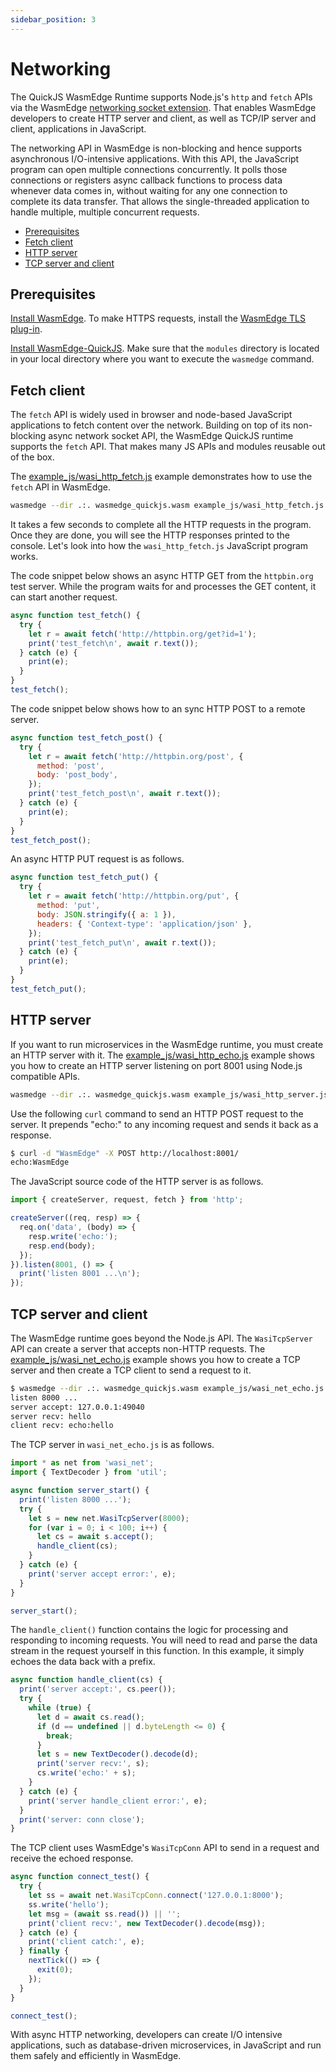```yaml
---
sidebar_position: 3
---
```


# Networking

The QuickJS WasmEdge Runtime supports Node.js's `http` and `fetch` APIs via the WasmEdge [networking socket extension](https://github.com/second-state/wasmedge_wasi_socket). That enables WasmEdge developers to create HTTP server and client, as well as TCP/IP server and client, applications in JavaScript.

The networking API in WasmEdge is non-blocking and hence supports asynchronous I/O-intensive applications. With this API, the JavaScript program can open multiple connections concurrently. It polls those connections or registers async callback functions to process data whenever data comes in, without waiting for any one connection to complete its data transfer. That allows the single-threaded application to handle multiple, multiple concurrent requests.

- [Prerequisites](#prerequisites)
- [Fetch client](#fetch-client)
- [HTTP server](#http-server)
- [TCP server and client](#tcp-server-and-client)

## Prerequisites

[Install WasmEdge](../../start/install.md). To make HTTPS requests, install the [WasmEdge TLS plug-in](../../start/install.md#install-wasmedge-with-plug-ins).

[Install WasmEdge-QuickJS](./hello_world#prerequisites). Make sure that the `modules` directory is located in your local directory where you want to execute the `wasmedge` command.

## Fetch client

The `fetch` API is widely used in browser and node-based JavaScript applications to fetch content over the network. Building on top of its non-blocking async network socket API, the WasmEdge QuickJS runtime supports the `fetch` API. That makes many JS APIs and modules reusable out of the box.

The [example_js/wasi_http_fetch.js](https://github.com/second-state/wasmedge-quickjs/blob/main/example_js/wasi_http_fetch.js) example demonstrates how to use the `fetch` API in WasmEdge.

```bash
wasmedge --dir .:. wasmedge_quickjs.wasm example_js/wasi_http_fetch.js
```

It takes a few seconds to complete all the HTTP requests in the program. Once they are done, you will see the HTTP responses printed to the console. Let's look into how the `wasi_http_fetch.js` JavaScript program works.

The code snippet below shows an async HTTP GET from the `httpbin.org` test server. While the program waits for and processes the GET content, it can start another request.

```javascript
async function test_fetch() {
  try {
    let r = await fetch('http://httpbin.org/get?id=1');
    print('test_fetch\n', await r.text());
  } catch (e) {
    print(e);
  }
}
test_fetch();
```

The code snippet below shows how to an sync HTTP POST to a remote server.

```javascript
async function test_fetch_post() {
  try {
    let r = await fetch('http://httpbin.org/post', {
      method: 'post',
      body: 'post_body',
    });
    print('test_fetch_post\n', await r.text());
  } catch (e) {
    print(e);
  }
}
test_fetch_post();
```

An async HTTP PUT request is as follows.

```javascript
async function test_fetch_put() {
  try {
    let r = await fetch('http://httpbin.org/put', {
      method: 'put',
      body: JSON.stringify({ a: 1 }),
      headers: { 'Context-type': 'application/json' },
    });
    print('test_fetch_put\n', await r.text());
  } catch (e) {
    print(e);
  }
}
test_fetch_put();
```

## HTTP server

If you want to run microservices in the WasmEdge runtime, you must create an HTTP server with it. The [example_js/wasi_http_echo.js](https://github.com/second-state/wasmedge-quickjs/blob/main/example_js/wasi_http_server.js) example shows you how to create an HTTP server listening on port 8001 using Node.js compatible APIs.

```bash
wasmedge --dir .:. wasmedge_quickjs.wasm example_js/wasi_http_server.js
```

Use the following `curl` command to send an HTTP POST request to the server. It prepends "echo:" to any incoming request and sends it back as a response.

```bash
$ curl -d "WasmEdge" -X POST http://localhost:8001/
echo:WasmEdge
```

The JavaScript source code of the HTTP server is as follows.

```javascript
import { createServer, request, fetch } from 'http';

createServer((req, resp) => {
  req.on('data', (body) => {
    resp.write('echo:');
    resp.end(body);
  });
}).listen(8001, () => {
  print('listen 8001 ...\n');
});
```

## TCP server and client

The WasmEdge runtime goes beyond the Node.js API. The `WasiTcpServer` API can create a server that accepts non-HTTP requests. The [example_js/wasi_net_echo.js](https://github.com/second-state/wasmedge-quickjs/blob/main/example_js/wasi_net_echo.js) example shows you how to create a TCP server and then create a TCP client to send a request to it.

```bash
$ wasmedge --dir .:. wasmedge_quickjs.wasm example_js/wasi_net_echo.js
listen 8000 ...
server accept: 127.0.0.1:49040
server recv: hello
client recv: echo:hello
```

The TCP server in `wasi_net_echo.js` is as follows.

```javascript
import * as net from 'wasi_net';
import { TextDecoder } from 'util';

async function server_start() {
  print('listen 8000 ...');
  try {
    let s = new net.WasiTcpServer(8000);
    for (var i = 0; i < 100; i++) {
      let cs = await s.accept();
      handle_client(cs);
    }
  } catch (e) {
    print('server accept error:', e);
  }
}

server_start();
```

The `handle_client()` function contains the logic for processing and responding to incoming requests. You will need to read and parse the data stream in the request yourself in this function. In this example, it simply echoes the data back with a prefix.

```javascript
async function handle_client(cs) {
  print('server accept:', cs.peer());
  try {
    while (true) {
      let d = await cs.read();
      if (d == undefined || d.byteLength <= 0) {
        break;
      }
      let s = new TextDecoder().decode(d);
      print('server recv:', s);
      cs.write('echo:' + s);
    }
  } catch (e) {
    print('server handle_client error:', e);
  }
  print('server: conn close');
}
```

The TCP client uses WasmEdge's `WasiTcpConn` API to send in a request and receive the echoed response.

```javascript
async function connect_test() {
  try {
    let ss = await net.WasiTcpConn.connect('127.0.0.1:8000');
    ss.write('hello');
    let msg = (await ss.read()) || '';
    print('client recv:', new TextDecoder().decode(msg));
  } catch (e) {
    print('client catch:', e);
  } finally {
    nextTick(() => {
      exit(0);
    });
  }
}

connect_test();
```

With async HTTP networking, developers can create I/O intensive applications, such as database-driven microservices, in JavaScript and run them safely and efficiently in WasmEdge.
